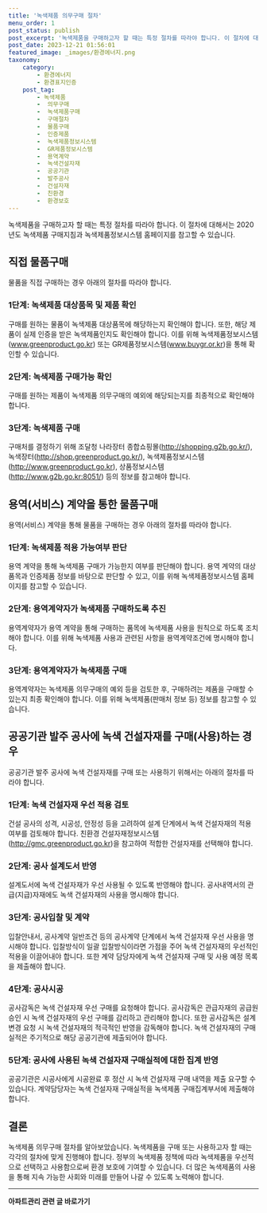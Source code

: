 ```yaml
---
title: '녹색제품 의무구매 절차'
menu_order: 1
post_status: publish
post_excerpt: '녹색제품을 구매하고자 할 때는 특정 절차를 따라야 합니다. 이 절차에 대해서는 2020년도 녹색제품 구매지침과 녹색제품정보시스템 홈페이지를 참고할 수 있습니다.'
post_date: 2023-12-21 01:56:01
featured_image: _images/환경에너지.png
taxonomy:
    category:
        - 환경에너지
        - 환경표지인증
    post_tag:
        - 녹색제품
        -  의무구매
        -  녹색제품구매
        -  구매절차
        -  물품구매
        -  인증제품
        -  녹색제품정보시스템
        -  GR제품정보시스템
        -  용역계약
        -  녹색건설자재
        -  공공기관
        -  발주공사
        -  건설자재
        -  친환경
        -  환경보호
---
```



녹색제품을 구매하고자 할 때는 특정 절차를 따라야 합니다. 이 절차에 대해서는 2020년도 녹색제품 구매지침과 녹색제품정보시스템 홈페이지를 참고할 수 있습니다.

## 직접 물품구매

물품을 직접 구매하는 경우 아래의 절차를 따라야 합니다.

### 1단계: 녹색제품 대상품목 및 제품 확인

구매를 원하는 물품이 녹색제품 대상품목에 해당하는지 확인해야 합니다. 또한, 해당 제품이 실제 인증을 받은 녹색제품인지도 확인해야 합니다. 이를 위해 녹색제품정보시스템(www.greenproduct.go.kr) 또는 GR제품정보시스템(www.buygr.or.kr)을 통해 확인할 수 있습니다.

### 2단계: 녹색제품 구매가능 확인

구매를 원하는 제품이 녹색제품 의무구매의 예외에 해당되는지를 최종적으로 확인해야 합니다.

### 3단계: 녹색제품 구매

구매처를 결정하기 위해 조달청 나라장터 종합쇼핑몰(http://shopping.g2b.go.kr/), 녹색장터(http://shop.greenproduct.go.kr/), 녹색제품정보시스템(http://www.greenproduct.go.kr), 상품정보시스템(http://www.g2b.go.kr:8051/) 등의 정보를 참고해야 합니다.

## 용역(서비스) 계약을 통한 물품구매

용역(서비스) 계약을 통해 물품을 구매하는 경우 아래의 절차를 따라야 합니다.

### 1단계: 녹색제품 적용 가능여부 판단

용역 계약을 통해 녹색제품 구매가 가능한지 여부를 판단해야 합니다. 용역 계약의 대상품목과 인증제품 정보를 바탕으로 판단할 수 있고, 이를 위해 녹색제품정보시스템 홈페이지를 참고할 수 있습니다.

### 2단계: 용역계약자가 녹색제품 구매하도록 추진

용역계약자가 용역 계약을 통해 구매하는 품목에 녹색제품 사용을 원칙으로 하도록 조치해야 합니다. 이를 위해 녹색제품 사용과 관련된 사항을 용역계약조건에 명시해야 합니다.

### 3단계: 용역계약자가 녹색제품 구매

용역계약자는 녹색제품 의무구매의 예외 등을 검토한 후, 구매하려는 제품을 구매할 수 있는지 최종 확인해야 합니다. 이를 위해 녹색제품(판매처 정보 등) 정보를 참고할 수 있습니다.

## 공공기관 발주 공사에 녹색 건설자재를 구매(사용)하는 경우

공공기관 발주 공사에 녹색 건설자재를 구매 또는 사용하기 위해서는 아래의 절차를 따라야 합니다.

### 1단계: 녹색 건설자재 우선 적용 검토

건설 공사의 성격, 시공성, 안정성 등을 고려하여 설계 단계에서 녹색 건설자재의 적용 여부를 검토해야 합니다. 친환경 건설자재정보시스템 (http://gmc.greenproduct.go.kr)을 참고하여 적합한 건설자재를 선택해야 합니다.

### 2단계: 공사 설계도서 반영

설계도서에 녹색 건설자재가 우선 사용될 수 있도록 반영해야 합니다. 공사내역서의 관급(지급)자재에도 녹색 건설자재의 사용을 명시해야 합니다.

### 3단계: 공사입찰 및 계약

입찰안내서, 공사계약 일반조건 등의 공사계약 단계에서 녹색 건설자재 우선 사용을 명시해야 합니다. 입찰방식이 일괄 입찰방식이라면 가점을 주어 녹색 건설자재의 우선적인 적용을 이끌어내야 합니다. 또한 계약 담당자에게 녹색 건설자재 구매 및 사용 예정 목록을 제출해야 합니다.

### 4단계: 공사시공

공사감독은 녹색 건설자재 우선 구매를 요청해야 합니다. 공사감독은 관급자재의 공급원 승인 시 녹색 건설자재의 우선 구매를 감리하고 관리해야 합니다. 또한 공사감독은 설계 변경 요청 시 녹색 건설자재의 적극적인 반영을 감독해야 합니다. 녹색 건설자재의 구매실적은 주기적으로 해당 공공기관에 제출되어야 합니다.

### 5단계: 공사에 사용된 녹색 건설자재 구매실적에 대한 집계 반영

공공기관은 시공사에게 시공완료 후 정산 시 녹색 건설자재 구매 내역을 제출 요구할 수 있습니다. 계약담당자는 녹색 건설자재 구매실적을 녹색제품 구매집계부서에 제출해야 합니다.

## 결론

녹색제품 의무구매 절차를 알아보았습니다. 녹색제품을 구매 또는 사용하고자 할 때는 각각의 절차에 맞게 진행해야 합니다. 정부의 녹색제품 정책에 따라 녹색제품을 우선적으로 선택하고 사용함으로써 환경 보호에 기여할 수 있습니다. 더 많은 녹색제품의 사용을 통해 지속 가능한 사회와 미래를 만들어 나갈 수 있도록 노력해야 합니다.
<!-- wp:separator -->
<hr class="wp-block-separator has-alpha-channel-opacity"/>
<!-- /wp:separator -->

<!-- wp:group {"backgroundColor":"base","layout":{"type":"constrained"}} -->
<div class="wp-block-group has-base-background-color has-background"><!-- wp:paragraph {"align":"center","fontSize":"medium"} -->
<p class="has-text-align-center has-large-font-size"><strong>아파트관리 관련 글 바로가기</strong></p>
<!-- /wp:paragraph -->


<!-- wp:latest-posts
{"categories":[{"id":27648,"count":19,"description":"","link":"https://uknowlaw.com/category/%ec%95%84%ed%8c%8c%ed%8a%b8%ea%b4%80%eb%a6%ac/","name":"아파트관리","slug":"아파트관리","taxonomy":"category","parent":0,"meta":[],"_links":{"self":[{"href":"https://uknowlaw.com/wp-json/wp/v2/categories/27648"}],"collection":[{"href":"https://uknowlaw.com/wp-json/wp/v2/categories"}],"about":[{"href":"https://uknowlaw.com/wp-json/wp/v2/taxonomies/category"}],"wp:post_type":[{"href":"https://uknowlaw.com/wp-json/wp/v2/posts?categories=27648"}],"curies":[{"name":"wp","href":"https://api.w.org/{rel}","templated":true}]}}],"postsToShow":100,"excerptLength":28,"postLayout":"grid","columns":2,"featuredImageAlign":"left","featuredImageSizeSlug":"large","fontSize":"small"} /--></div>
<!-- /wp:group -->